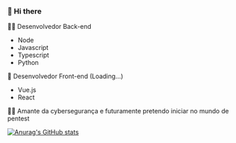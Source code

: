 ###  👋 Hi there

👨‍💻 Desenvolvedor Back-end
 - Node
 - Javascript
 - Typescript
 - Python
 
🚀 Desenvolvedor Front-end (Loading...)
 - Vue.js
 - React

🐱‍💻 Amante da cybersegurança e futuramente pretendo iniciar no mundo de pentest

[![Anurag's GitHub stats](https://github-readme-stats.vercel.app/api?caioqf=anuraghazra)](https://github.com/anuraghazra/github-readme-stats)
